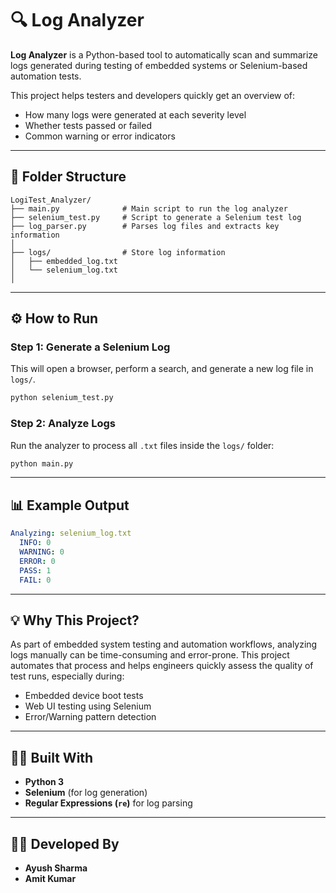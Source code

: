 # 🔍 Log Analyzer

**Log Analyzer** is a Python-based tool to automatically scan and summarize logs generated during testing of embedded systems or Selenium-based automation tests.

This project helps testers and developers quickly get an overview of:
- How many logs were generated at each severity level
- Whether tests passed or failed
- Common warning or error indicators

---

## 📁 Folder Structure

```
LogiTest_Analyzer/
├── main.py              # Main script to run the log analyzer
├── selenium_test.py     # Script to generate a Selenium test log
├── log_parser.py        # Parses log files and extracts key information
│
├── logs/                # Store log information
│   ├── embedded_log.txt
│   └── selenium_log.txt
│
```

---

## ⚙️ How to Run

### Step 1: Generate a Selenium Log

This will open a browser, perform a search, and generate a new log file in `logs/`.

```bash
python selenium_test.py
```

### Step 2: Analyze Logs

Run the analyzer to process all `.txt` files inside the `logs/` folder:

```bash
python main.py
```

---

## 📊 Example Output

```yaml
Analyzing: selenium_log.txt
  INFO: 0
  WARNING: 0
  ERROR: 0
  PASS: 1
  FAIL: 0
```

---

## 💡 Why This Project?

As part of embedded system testing and automation workflows, analyzing logs manually can be time-consuming and error-prone. This project automates that process and helps engineers quickly assess the quality of test runs, especially during:

- Embedded device boot tests  
- Web UI testing using Selenium  
- Error/Warning pattern detection  

---

## 👨‍💻 Built With

- **Python 3**
- **Selenium** (for log generation)
- **Regular Expressions (`re`)** for log parsing

---

## 🙋‍♂️ Developed By

- **Ayush Sharma**  
- **Amit Kumar** 
